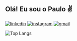 ## Olá! Eu sou o Paulo ✌

[![linkedin](https://img.shields.io/badge/LinkedIn-0077B5?style=for-the-badge&logo=linkedin&logoColor=white)](https://www.linkedin.com/in/opauloalencar/)
[![instagram](https://img.shields.io/badge/Instagram-E4405F?style=for-the-badge&logo=instagram&logoColor=white)](https://www.instagram.com/opaulosaa)
[![gmail](https://img.shields.io/badge/Gmail-D14836?style=for-the-badge&logo=gmail&logoColor=white)](mailto:pauloarneto@gmail.com)

![Top Langs](https://github-readme-stats.vercel.app/api/top-langs/?username=opaulosaa&layout=compact&theme=dark)


